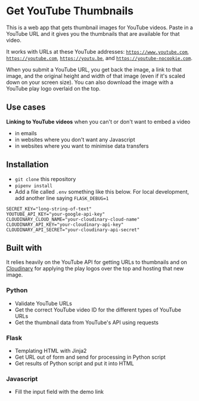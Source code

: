 # Get YouTube Thumbnails

This is a web app that gets thumbnail images for YouTube videos. Paste in a YouTube URL and it gives you the thumbnails that are available for that video.

It works with URLs at these YouTube addresses: <code>https://www.youtube.com</code>, <code>https://youtube.com</code>, <code>https://youtu.be</code>, and <code>https://youtube-nocookie.com</code>.

When you submit a YouTube URL, you get back the image, a link to that image, and the original height and width of that image (even if it's scaled down on your screen size). You can also download the image with a YouTube play logo overlaid on the top.

## Use cases

**Linking to YouTube videos** when you can't or don't want to embed a video

- in emails
- in websites where you don't want any Javascript
- in websites where you want to minimise data transfers

## Installation

- `git clone` this repository
- `pipenv install`
- Add a file called `.env` something like this below. For local development, add another line saying `FLASK_DEBUG=1`

```env
SECRET_KEY="long-string-of-text"
YOUTUBE_API_KEY="your-google-api-key"
CLOUDINARY_CLOUD_NAME="your-cloudinary-cloud-name"
CLOUDINARY_API_KEY="your-cloudinary-api-key"
CLOUDINARY_API_SECRET="your-cloudinary-api-secret"
```

## Built with

It relies heavily on the YouTube API for getting URLs to thumbnails and on [Cloudinary](https://cloudinary.com) for applying the play logos over the top and hosting that new image.

### Python

- Validate YouTube URLs
- Get the correct YouTube video ID for the different types of YouTube URLs
- Get the thumbnail data from YouTube's API using requests

### Flask

- Templating HTML with Jinja2
- Get URL out of form and send for processing in Python script
- Get results of Python script and put it into HTML

### Javascript

- Fill the input field with the demo link

